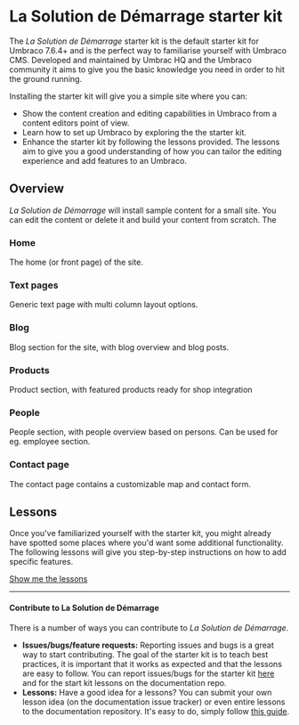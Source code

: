 # La Solution de Démarrage starter kit
The *La Solution de Démarrage* starter kit is the default starter kit for Umbraco 7.6.4+ and is the perfect way to familiarise yourself with Umbraco CMS. Developed and maintained by Umbrac HQ and the Umbraco community it aims to give you the basic knowledge you need in order to hit the ground running.

Installing the starter kit will give you a simple site where you can:

* Show the content creation and editing capabilities in Umbraco from a content editors point of view.
* Learn how to set up Umbraco by exploring the the starter kit.
* Enhance the starter kit by following the lessons provided. The lessons aim to give you a good understanding of how you can tailor the editing experience and add features to an Umbraco. 

## Overview
*La Solution de Démarrage* will install sample content for a small site. You can edit the content or delete it and build your content from scratch. The

### Home
The home (or front page) of the site.
### Text pages
Generic text page with multi column layout options.
### Blog
Blog section for the site, with blog overview and blog posts.
### Products
Product section, with featured products ready for shop integration
### People
People section, with people overview based on persons. Can be used for eg. employee section. 
### Contact page
The contact page contains a customizable map and contact form.

## Lessons
Once you've familiarized yourself with the starter kit, you might already have spotted some places where you'd want some additional functionality. The following lessons will give you step-by-step instructions on how to add specific features.

[Show me the lessons](Lessons/)

___

#### Contribute to La Solution de Démarrage
There is a number of ways you can contribute to *La Solution de Démarrage*.

* **Issues/bugs/feature requests:** Reporting issues and bugs is a great way to start contributing. The goal of the starter kit is to teach best practices, it is important that it works as expected and that the lessons are easy to follow. You can report issues/bugs for the starter kit [here]() and for the start kit lessons on the documentation repo.
* **Lessons:** Have a good idea for a lessons? You can submit your own lesson idea (on the documentation issue tracker) or even entire lessons to the documentation repository. It's easy to do, simply follow [this guide]().

